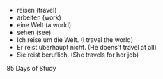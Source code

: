 * reisen (travel)
* arbeiten (work)
* eine Welt (a world) 
* sehen (see)
* Ich reise um die Welt. (I travel the world) 
* Er reist uberhaupt nicht. (He doens't travel at all)
* Sie reist beruflich. (She travels for her job)

85 Days of Study 
